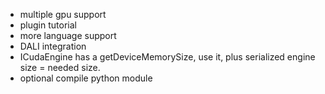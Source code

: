 * multiple gpu support
* plugin tutorial
* more language support
* DALI integration
* ICudaEngine has a getDeviceMemorySize, use it, plus serialized engine size = needed size.
* optional compile python module